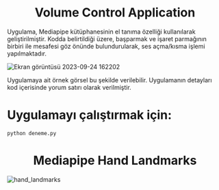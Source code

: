 <div align= "center">
<h1>Volume Control Application</h1>
</div>

Uygulama, Mediapipe kütüphanesinin el tanıma özelliği kullanılarak geliştirilmiştir. Kodda belirtildiği üzere, başparmak ve işaret parmağının birbiri ile mesafesi göz önünde bulundurularak, ses açma/kısma işlemi yapılmaktadır.

![Ekran görüntüsü 2023-09-24 162202](https://github.com/ofarukusta/Computer-Vision-Projects/assets/110857814/11f56a4f-4aa7-4c57-a71c-70720aa42cbe)

Uygulamaya ait örnek görsel bu şekilde verilebilir. Uygulamanın detayları kod içerisinde yorum satırı olarak verilmiştir.

# Uygulamayı çalıştırmak için:
```
python deneme.py
```

<div align= "center">
<h1>Mediapipe Hand Landmarks</h1>
</div>

![hand_landmarks](https://github.com/ofarukusta/Computer-Vision-Projects/assets/110857814/e131a36a-d18f-40f9-98c9-88a151615cdc)
